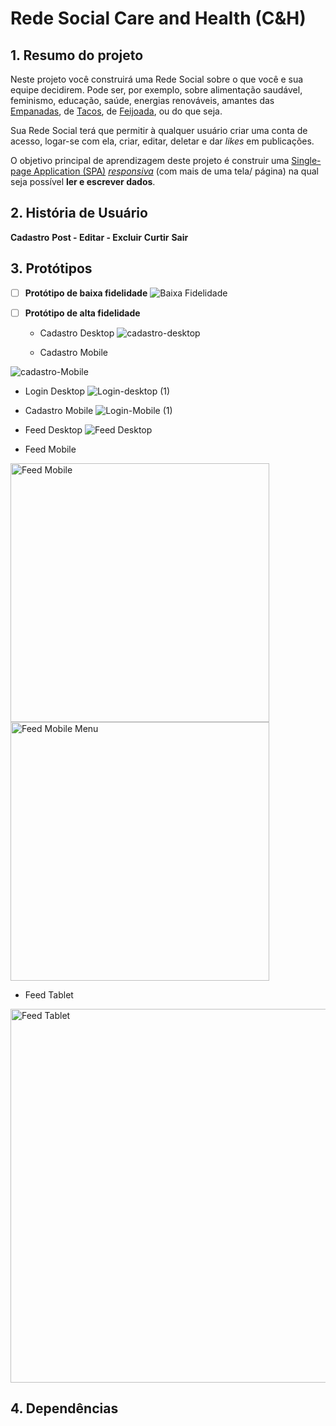 # Rede Social Care and Health (C&H)


## 1. Resumo do projeto

Neste projeto você construirá uma Rede Social sobre o que você e sua equipe
decidirem. Pode ser, por exemplo, sobre alimentação saudável, feminismo,
educação, saúde, energias renováveis, amantes das
[Empanadas](https://pt.wikipedia.org/wiki/Empanada), de
[Tacos](https://pt.wikipedia.org/wiki/Taco_(culin%C3%A1ria)), de
[Feijoada](https://pt.wikipedia.org/wiki/Feijoada), ou do que seja.

Sua Rede Social terá que permitir à qualquer usuário criar uma conta de acesso,
logar-se com ela, criar, editar, deletar e dar _likes_ em publicações.

O objetivo principal de aprendizagem deste projeto é construir uma [Single-page
Application
(SPA)](https://pt.wikipedia.org/wiki/Aplicativo_de_p%C3%A1gina_%C3%BAnica)
[_responsiva_](https://curriculum.laboratoria.la/pt/topics/css/02-responsive) (com mais de uma tela/ página) na
qual seja possível **ler e escrever dados**.

## 2. História de Usuário
 **Cadastro**
 **Post - Editar - Excluir**
 **Curtir**
 **Sair**



## 3. Protótipos

- [ ] **Protótipo de baixa fidelidade**
![Baixa Fidelidade](https://github.com/tamiresns/SAP009-social-network/assets/48700653/876d0111-9482-42c3-a50e-9da17c281938)


- [ ] **Protótipo de alta fidelidade**

  * Cadastro Desktop
  ![cadastro-desktop](https://github.com/tamiresns/SAP009-social-network/assets/48700653/70da74b6-dec5-4599-9909-78c751572d46)

  * Cadastro Mobile

![cadastro-Mobile](https://github.com/tamiresns/SAP009-social-network/assets/48700653/ac3cf635-e93b-4bc9-8d60-aa391b74b071)

  * Login Desktop
![Login-desktop (1)](https://github.com/tamiresns/SAP009-social-network/assets/48700653/1cd169e6-1ed5-4436-b726-0b59d69a35e7)

  * Cadastro Mobile
![Login-Mobile (1)](https://github.com/tamiresns/SAP009-social-network/assets/48700653/651362cf-00cb-4a16-8242-d0eef3588ee6)

  * Feed Desktop
![Feed Desktop](https://github.com/tamiresns/SAP009-social-network/assets/48700653/1ee75efb-43f4-40fd-801a-8811c978d054)

  * Feed Mobile

<img width="414" alt="Feed Mobile" src="https://github.com/tamiresns/SAP009-social-network/assets/48700653/d0bdcf93-f1bc-458c-90b5-c532965ff0ea">

<img width="414" alt="Feed Mobile Menu" src="https://github.com/tamiresns/SAP009-social-network/assets/48700653/f3d08f76-a93b-4325-bbc8-ba188f2adbe5">

  * Feed Tablet

<img width="598" alt="Feed Tablet" src="https://github.com/tamiresns/SAP009-social-network/assets/48700653/28a8b7bd-a533-4c82-ae52-114b0c317c2a">


## 4. Dependências


  
 




